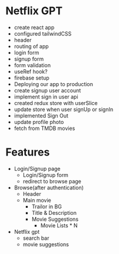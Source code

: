 # Netflix GPT
- create react app
- configured tailwindCSS
- header
- routing of app
- login form
- signup form
- form validation
- useRef hook?
- firebase setup
- Deploying our app to production
- create signup user account
- implement sign in user api
- created redux store with userSlice
- update store when user signUp or signIn
- implemented Sign Out
- update profile photo
- fetch from TMDB movies

# Features
- Login/Signup page
    - Login/Signup form
    - redirect to browse page
- Browse(after authentication)
    - Header
    - Main movie
        - Trailor in BG
        - Title & Description
        - Movie Suggestions
            - Movie Lists * N
- Netflix gpt
    - search bar
    - movie suggestions